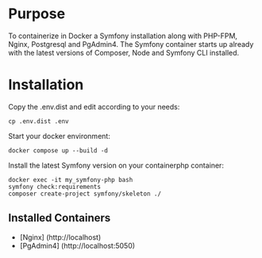 # Purpose

To containerize in Docker a Symfony installation along with PHP-FPM, Nginx, Postgresql and PgAdmin4.
The Symfony container starts up already with the latest versions of Composer, Node and Symfony CLI installed.

# Installation

Copy the .env.dist and edit according to your needs:
```
cp .env.dist .env
```

Start your docker environment:
```
docker compose up --build -d
```

Install the latest Symfony version on your containerphp container:
```
docker exec -it my_symfony-php bash
symfony check:requirements
composer create-project symfony/skeleton ./
```

## Installed Containers
- [Nginx] (http://localhost)
- [PgAdmin4] (http://localhost:5050)